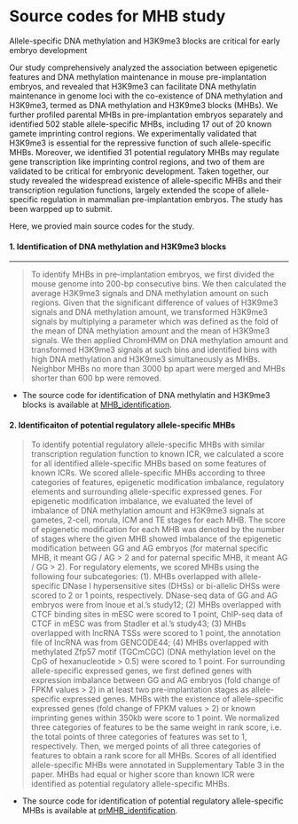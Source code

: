 # Source codes for MHB study



Allele-specific DNA methylation and H3K9me3 blocks are critical for early embryo development



Our study comprehensively analyzed the association between epigenetic features and DNA methylation maintenance in mouse pre-implantation embryos, and revealed that H3K9me3 can facilitate DNA methylatin maintenance in genome loci with the co-existence of DNA methylation and H3K9me3, termed as DNA methylation and H3K9me3 blocks (MHBs). We further profiled parental MHBs in pre-implantation embryos separately and identified 502 stable allele-specific MHBs, including 17 out of 20 known gamete imprinting control regions. We experimentally validated that H3K9me3 is essential for the repressive function of such allele-specific MHBs. Moreover, we identified 31 potential regulatory MHBs may regulate gene transcription like imprinting control regions, and two of them are validated to be critical for embryonic development. Taken together, our study revealed the widespread existence of allele-specific MHBs and their transcription regulation functions, largely extended the scope of allele-specific regulation in mammalian pre-implantation embryos. The study has been warpped up to submit.



Here, we provied main source codes for the study.

#### 1. Identification of DNA methylation and H3K9me3 blocks

---------------------------------------------------------------------------------------------------------------------------------------------------------------

> To identify MHBs in pre-implantation embryos, we first divided the mouse genome into 200-bp consecutive bins. We then calculated the average H3K9me3 signals and DNA methylation amount on such regions. Given that the significant difference of values of H3K9me3 signals and DNA methylation amount, we transformed H3K9me3 signals by multiplying a parameter which was defined as the fold of the mean of DNA methylation amount and the mean of H3K9me3 signals. We then applied ChromHMM on DNA methylation amount and transformed H3K9me3 signals at such bins and identified bins with high DNA methylation and H3K9me3 simultaneously as MHBs. Neighbor MHBs no more than 3000 bp apart were merged and MHBs shorter than 600 bp were removed. 

+ The source code for identification of DNA methylatin and H3K9me3 blocks is available at 	[MHB_identification]().

#### 2. Identificaiton of potential regulatory allele-specific MHBs

> To identify potential regulatory allele-specific MHBs with similar transcription regulation function to known ICR, we calculated a score for all identified allele-specific MHBs based on some features of known ICRs. We scored allele-specific MHBs according to three categories of features, epigenetic modification imbalance, regulatory elements and surrounding allele-specific expressed genes. For epigenetic modification imbalance, we evaluated the level of imbalance of DNA methylation amount and H3K9me3 signals at gametes, 2-cell, morula, ICM and TE stages for each MHB. The score of epigenetic modification for each MHB was denoted by the number of stages where the given MHB showed imbalance of the epigenetic modification between GG and AG embryos (for maternal specific MHB, it meant GG / AG > 2 and for paternal specific MHB, it meant AG / GG > 2). For regulatory elements, we scored MHBs using the following four subcategories: (1). MHBs overlapped with allele-specific DNase I hypersensitive sites (DHSs) or bi-allelic DHSs were scored to 2 or 1 points, respectively. DNase-seq data of GG and AG embryos were from Inoue et al.’s study12; (2) MHBs overlapped with CTCF binding sites in mESC were scored to 1 point, ChIP-seq data of CTCF in mESC was from Stadler et al.’s study43; (3) MHBs overlapped with lncRNA TSSs were scored to 1 point, the annotation file of lncRNA was from GENCODE44; (4) MHBs overlapped with methylated Zfp57 motif (TGCmCGC) (DNA methylation level on the CpG of hexanucleotide > 0.5) were scored to 1 point. For surrounding allele-specific expressed genes, we first defined genes with expression imbalance between GG and AG embryos (fold change of FPKM values > 2) in at least two pre-implantation stages as allele-specific expressed genes. MHBs with the existence of allele-specific expressed genes (fold change of FPKM values > 2) or known imprinting genes within 350kb were score to 1 point. We normalized three categories of features to be the same weight in rank score, i.e. the total points of three categories of features was set to 1, respectively. Then, we merged points of all three categories of features to obtain a rank score for all MHBs. Scores of all identified allele-specific MHBs were annotated in Supplementary Table 3 in the paper. MHBs had equal or higher score than known ICR were identified as potential regulatory allele-specific MHBs.

+ The source code for identification of potential regulatory allele-specific MHBs is available at [prMHB_identification]().

  